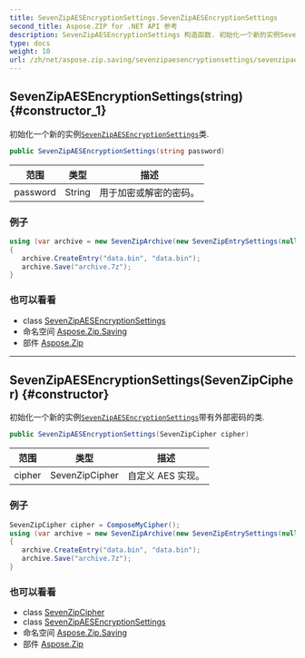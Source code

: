 ```yaml
---
title: SevenZipAESEncryptionSettings.SevenZipAESEncryptionSettings
second_title: Aspose.ZIP for .NET API 参考
description: SevenZipAESEncryptionSettings 构造函数. 初始化一个新的实例SevenZipAESEncryptionSettings类.
type: docs
weight: 10
url: /zh/net/aspose.zip.saving/sevenzipaesencryptionsettings/sevenzipaesencryptionsettings/
---
```

## SevenZipAESEncryptionSettings(string) {#constructor_1}

初始化一个新的实例[`SevenZipAESEncryptionSettings`](../)类.

```csharp
public SevenZipAESEncryptionSettings(string password)
```

| 范围 | 类型 | 描述 |
| --- | --- | --- |
| password | String | 用于加密或解密的密码。 |

### 例子

```csharp
using (var archive = new SevenZipArchive(new SevenZipEntrySettings(null, new SevenZipAESEncryptionSettings("p@s$"))))
{
   archive.CreateEntry("data.bin", "data.bin");
   archive.Save("archive.7z");
}
```

### 也可以看看

* class [SevenZipAESEncryptionSettings](../)
* 命名空间 [Aspose.Zip.Saving](../../sevenzipaesencryptionsettings/)
* 部件 [Aspose.Zip](../../../)

---

## SevenZipAESEncryptionSettings(SevenZipCipher) {#constructor}

初始化一个新的实例[`SevenZipAESEncryptionSettings`](../)带有外部密码的类.

```csharp
public SevenZipAESEncryptionSettings(SevenZipCipher cipher)
```

| 范围 | 类型 | 描述 |
| --- | --- | --- |
| cipher | SevenZipCipher | 自定义 AES 实现。 |

### 例子

```csharp
SevenZipCipher cipher = ComposeMyCipher();
using (var archive = new SevenZipArchive(new SevenZipEntrySettings(null, new SevenZipAESEncryptionSettings(cipher))))
{
   archive.CreateEntry("data.bin", "data.bin");
   archive.Save("archive.7z");
}
```

### 也可以看看

* class [SevenZipCipher](../../../aspose.zip.crypto/sevenzipcipher/)
* class [SevenZipAESEncryptionSettings](../)
* 命名空间 [Aspose.Zip.Saving](../../sevenzipaesencryptionsettings/)
* 部件 [Aspose.Zip](../../../)


